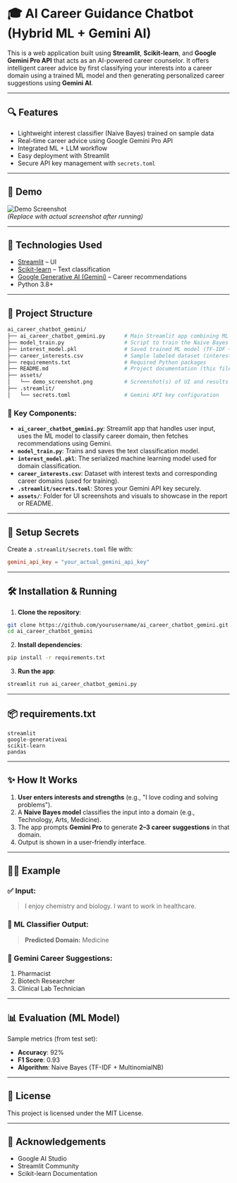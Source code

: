 
# 🎓 AI Career Guidance Chatbot (Hybrid ML + Gemini AI)

This is a web application built using **Streamlit**, **Scikit-learn**, and **Google Gemini Pro API** that acts as an AI-powered career counselor. It offers intelligent career advice by first classifying your interests into a career domain using a trained ML model and then generating personalized career suggestions using **Gemini AI**.

---

## 🔍 Features

- Lightweight interest classifier (Naive Bayes) trained on sample data
- Real-time career advice using Google Gemini Pro API
- Integrated ML + LLM workflow
- Easy deployment with Streamlit
- Secure API key management with `secrets.toml`

---

## 🚀 Demo

![Demo Screenshot](assets/demo_screenshot.png)  
*(Replace with actual screenshot after running)*

---

## 🧠 Technologies Used

- [Streamlit](https://streamlit.io/) – UI
- [Scikit-learn](https://scikit-learn.org/) – Text classification
- [Google Generative AI (Gemini)](https://ai.google.dev/) – Career recommendations
- Python 3.8+

---

## 📁 Project Structure

```bash
ai_career_chatbot_gemini/
├── ai_career_chatbot_gemini.py      # Main Streamlit app combining ML + Gemini AI
├── model_train.py                   # Script to train the Naive Bayes model
├── interest_model.pkl               # Saved trained ML model (TF-IDF + Naive Bayes)
├── career_interests.csv             # Sample labeled dataset (interests → domain)
├── requirements.txt                 # Required Python packages
├── README.md                        # Project documentation (this file)
├── assets/
│   └── demo_screenshot.png          # Screenshot(s) of UI and results
├── .streamlit/
│   └── secrets.toml                 # Gemini API key configuration
```

### 📌 Key Components:

- **`ai_career_chatbot_gemini.py`**: Streamlit app that handles user input, uses the ML model to classify career domain, then fetches recommendations using Gemini.
- **`model_train.py`**: Trains and saves the text classification model.
- **`interest_model.pkl`**: The serialized machine learning model used for domain classification.
- **`career_interests.csv`**: Dataset with interest texts and corresponding career domains (used for training).
- **`.streamlit/secrets.toml`**: Stores your Gemini API key securely.
- **`assets/`**: Folder for UI screenshots and visuals to showcase in the report or README.

---

## 🔐 Setup Secrets

Create a `.streamlit/secrets.toml` file with:

```toml
gemini_api_key = "your_actual_gemini_api_key"
```

---

## 🛠️ Installation & Running

1. **Clone the repository**:

```bash
git clone https://github.com/yourusername/ai_career_chatbot_gemini.git
cd ai_career_chatbot_gemini
```

2. **Install dependencies**:

```bash
pip install -r requirements.txt
```

3. **Run the app**:

```bash
streamlit run ai_career_chatbot_gemini.py
```

---

## 📦 requirements.txt

```text
streamlit
google-generativeai
scikit-learn
pandas
```

---

## ✨ How It Works

1. **User enters interests and strengths** (e.g., "I love coding and solving problems").
2. A **Naive Bayes model** classifies the input into a domain (e.g., Technology, Arts, Medicine).
3. The app prompts **Gemini Pro** to generate **2–3 career suggestions** in that domain.
4. Output is shown in a user-friendly interface.

---

## 🧑‍💼 Example

### ✅ Input:
> I enjoy chemistry and biology. I want to work in healthcare.

### 🧠 ML Classifier Output:
> **Predicted Domain:** Medicine

### 🤖 Gemini Career Suggestions:
1. Pharmacist  
2. Biotech Researcher  
3. Clinical Lab Technician

---

## 📊 Evaluation (ML Model)

Sample metrics (from test set):

- **Accuracy**: 92%  
- **F1 Score**: 0.93  
- **Algorithm**: Naive Bayes (TF-IDF + MultinomialNB)

---

## 📄 License

This project is licensed under the MIT License.

---

## 🙌 Acknowledgements

- Google AI Studio  
- Streamlit Community  
- Scikit-learn Documentation  
